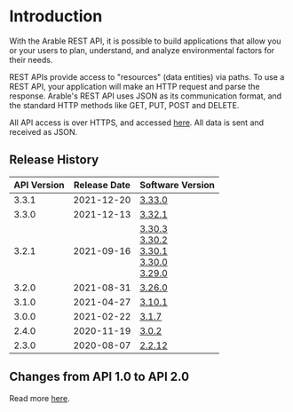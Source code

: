 # Introduction

With the Arable REST API, it is possible to build applications that allow you or your users to plan, understand, and analyze environmental factors for their needs.

REST APIs provide access to "resources" (data entities) via paths. To use a REST API, your application will make an HTTP request and parse the response. Arable's REST API uses JSON as its communication format, and the standard HTTP methods like GET, PUT, POST and DELETE. 

All API access is over HTTPS, and accessed [here](https://api.arable.cloud/api/v2/). 
All data is sent and received as JSON.

## Release History

| API Version | Release Date | Software Version |
|---|---|---|
|3.3.1|2021-12-20|[3.33.0](https://api.arable.cloud/api/v2/doc#section/Changelog/3.33.0)|
|3.3.0|2021-12-13|[3.32.1](https://api.arable.cloud/api/v2/doc#section/Changelog/3.32.1)|
|3.2.1|2021-09-16|[3.30.3](https://api.arable.cloud/api/v2/doc#section/Changelog/3.30.3) <br>[3.30.2](https://api.arable.cloud/api/v2/doc#section/Changelog/3.30.1) <br>[3.30.1](https://api.arable.cloud/api/v2/doc#section/Changelog/3.30.1) <br>[3.30.0](https://api.arable.cloud/api/v2/doc#section/Changelog/3.30.0) <br>[3.29.0](https://api.arable.cloud/api/v2/doc#section/Changelog/3.29.0)|
|3.2.0|2021-08-31|[3.26.0](https://api.arable.cloud/api/v2/doc#section/Changelog/3.26.0)|
|3.1.0|2021-04-27|[3.10.1](https://api.arable.cloud/api/v2/doc#section/Changelog/3.10.1)|
|3.0.0|2021-02-22|[3.1.7](https://api.arable.cloud/api/v2/doc#section/Changelog/3.1.7)|
|2.4.0|2020-11-19|[3.0.2](https://api.arable.cloud/api/v2/doc#section/Changelog/3.2.0)|
|2.3.0|2020-08-07|[2.2.12](https://api.arable.cloud/api/v2/doc#section/Changelog/2.2.12)|

## Changes from API 1.0 to API 2.0

Read more [here](/migration-guide.html).
